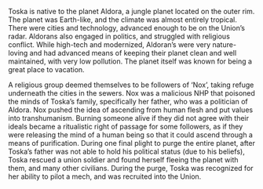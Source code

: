 Toska is native to the planet Aldora, a jungle planet located on the outer rim. The planet was Earth-like, and the climate was almost entirely tropical. There were cities and technology, advanced enough to be on the Union’s radar. Aldorans also engaged in politics, and struggled with religious conflict. While high-tech and modernized, Aldoran’s were very nature-loving and had advanced means of keeping their planet clean and well maintained, with very low pollution. The planet itself was known for being a great place to vacation.

A religious group deemed themselves to be followers of ‘Nox’, taking refuge underneath the cities in the sewers. Nox was a malicious NHP that poisoned the minds of Toska’s family, specifically her father, who was a politician of Aldora. Nox pushed the idea of ascending from human flesh and put values into transhumanism. Burning someone alive if they did not agree with their ideals became a ritualistic right of passage for some followers, as if they were releasing the mind of a human being so that it could ascend through a means of purification. During one final plight to purge the entire planet, after Toska’s father was not able to hold his political status (due to his beliefs), Toska rescued a union soldier and found herself fleeing the planet with them, and many other civilians. During the purge, Toska was recognized for her ability to pilot a mech, and was recruited into the Union.